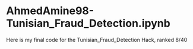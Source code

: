 # AhmedAmine98-Tunisian_Fraud_Detection.ipynb
Here is my final code for the Tunisian_Fraud_Detection Hack, ranked 8/40
